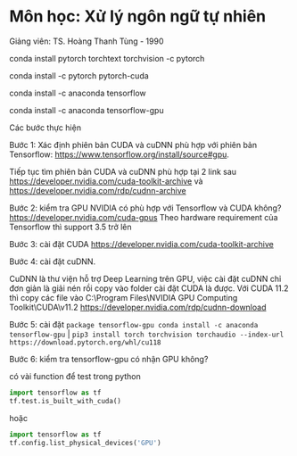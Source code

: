# Môn học: Xử lý ngôn ngữ tự nhiên

Giảng viên: TS. Hoàng Thanh Tùng - 1990

conda install pytorch torchtext torchvision -c pytorch

conda install -c pytorch pytorch-cuda

conda install -c anaconda tensorflow

conda install -c anaconda tensorflow-gpu


Các bước thực hiện

Bước 1: Xác định phiên bản CUDA và cuDNN phù hợp với phiên bản Tensorflow: https://www.tensorflow.org/install/source#gpu.  

Tiếp tục tìm phiên bản CUDA và cuDNN phù hợp tại 2 link sau https://developer.nvidia.com/cuda-toolkit-archive và https://developer.nvidia.com/rdp/cudnn-archive

Bước 2: kiểm tra GPU NVIDIA có phù hợp với Tensorflow và CUDA không?  https://developer.nvidia.com/cuda-gpus Theo hardware requirement của Tensorflow thì support 3.5 trở lên

Bước 3: cài đặt CUDA https://developer.nvidia.com/cuda-toolkit-archive

Bước 4: cài đặt cuDNN. 

CuDNN là thư viện hỗ trợ Deep Learning trên GPU, việc cài đặt cuDNN chỉ đơn giản là giải nén rồi copy vào folder cài đặt CUDA là được. 
Với CUDA 11.2 thì copy các file vào C:\Program Files\NVIDIA GPU Computing Toolkit\CUDA\v11.2
https://developer.nvidia.com/rdp/cudnn-download

Bước 5: cài đặt `package tensorflow-gpu conda install -c anaconda tensorflow-gpu` | `pip3 install torch torchvision torchaudio --index-url https://download.pytorch.org/whl/cu118`

Bước 6: kiểm tra tensorflow-gpu có nhận GPU không?

có vài function để test trong python

``` python
import tensorflow as tf
tf.test.is_built_with_cuda()
```
hoặc
``` python
import tensorflow as tf
tf.config.list_physical_devices('GPU')
```